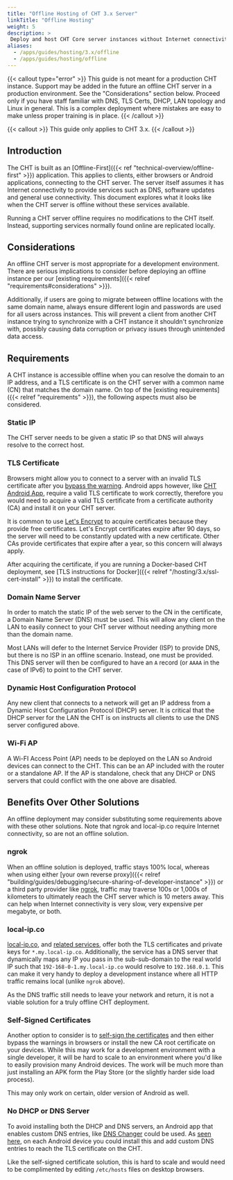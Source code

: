 ```yaml
---
title: "Offline Hosting of CHT 3.x Server"
linkTitle: "Offline Hosting"
weight: 5
description: >
 Deploy and host CHT Core server instances without Internet connectivity
aliases:
  - /apps/guides/hosting/3.x/offline
  - /apps/guides/hosting/offline
---
```


{{< callout type="error" >}}
  This guide is not meant for a production CHT instance.  Support may be added in the future an offline CHT server in a production environment.  See the "Considerations" section below.
  Proceed only if you have staff familiar with DNS, TLS Certs, DHCP, LAN topology and Linux in general. This is a complex deployment where mistakes are easy to make unless proper training is in place. 
{{< /callout >}}

{{< callout >}}
  This guide only applies to CHT 3.x.
{{< /callout >}}

## Introduction

The CHT is built as an [Offline-First]({{< ref "technical-overview/offline-first" >}}) application. This applies to clients, either  browsers or Android applications, connecting to the CHT server.  The server itself assumes it has Internet connectivity to provide services such as DNS, software updates and general use connectivity.  This document explores what it looks like when the CHT server is offline without these services available.

Running a CHT server offline requires no modifications to the CHT itself.  Instead, supporting services normally found online are replicated locally.

## Considerations

An offline CHT server is most appropriate for a development environment.  There are serious implications to consider before deploying an offline instance per our [existing requirements]({{< relref "requirements#considerations" >}}).

Additionally, if users are going to migrate between offline locations with the same domain name, always ensure different login and passwords are used for all users across instances. This will prevent a client from another CHT instance trying to synchronize with a CHT instance it shouldn't synchronize with, possibly causing data corruption or privacy issues through unintended data access.


## Requirements

A CHT instance is accessible offline when you can resolve the domain to an IP address, and a TLS certificate is on the CHT server with a common name (CN) that matches the domain name. On top of the [existing requirements]({{< relref "requirements" >}}), the following aspects must also be considered.

### Static IP

The CHT server needs to be given a static IP so that DNS will always resolve to the correct host.

### TLS Certificate

Browsers might allow you to connect to a server with an invalid TLS certificate after you [bypass the warning](https://www.ssl.com/guide/troubleshooting-ssl-tls-browser-errors-and-warnings/). Android apps however, like [CHT Android App](https://github.com/medic/cht-android), require a valid TLS certificate to work correctly, therefore you would need to acquire a valid TLS certificate from a certificate authority (CA) and install it on your CHT server.

It is common to use [Let's Encrypt](https://en.wikipedia.org/wiki/Let%27s_encrypt) to acquire certificates because they provide free certificates. Let's Encrypt certificates expire after 90 days, so the server will need to be constantly updated with a new certificate.  Other CAs provide certificates that expire after a year, so this concern will always apply.

After acquiring the certificate, if you are running a Docker-based CHT deployment, see [TLS instructions for Docker]({{< relref "/hosting/3.x/ssl-cert-install" >}}) to install the certificate.

### Domain Name Server

In order to match the static IP of the web server to the CN in the certificate, a Domain Name Server (DNS) must be used.  This will allow any client on the LAN to easily connect to your CHT server without needing anything more than the domain name.

Most LANs will defer to the Internet Service Provider (ISP) to provide DNS, but there is no ISP in an offline scenario.  Instead, one must be provided. This DNS server will then be configured to have an `A` record (or `AAAA` in the case of IPv6) to point to the CHT server.

### Dynamic Host Configuration Protocol

Any new client that connects to a network will get an IP address from a Dynamic Host Configuration Protocol (DHCP) server.  It is critical that the DHCP server for the LAN the CHT is on instructs all clients to use the DNS server configured above.


### Wi-Fi AP

A Wi-FI Access Point (AP) needs to be deployed on the LAN so Android devices can connect to the CHT.  This can be an AP included with the router or a standalone AP. If the AP is standalone, check that any DHCP or DNS servers that could conflict with the one above are disabled.

## Benefits Over Other Solutions

An offline deployment may consider substituting some requirements above with these other solutions.  Note that ngrok and local-ip.co require Internet connectivity, so are not an offline solution.

### ngrok

When an offline solution is deployed, traffic stays 100% local, whereas when using either [your own reverse proxy]({{< relref "building/guides/debugging/secure-sharing-of-developer-instance" >}}) or a third party provider like [ngrok](https://ngrok.com/), traffic may traverse 100s or 1,000s of kilometers to ultimately reach the CHT server which is 10 meters away. This can help when Internet connectivity is very slow, very expensive per megabyte, or both.

### local-ip.co 

[local-ip.co](http://local-ip.co/), and [related services](https://local-ip.medicmobile.org/), offer both the TLS certificates and private keys for `*.my.local-ip.co`.  Additionally, the service has a DNS server that dynamically maps any IP you pass in the sub-sub-domain to the real world IP such that `192-168-0-1.my.local-ip.co` would resolve to `192.168.0.1`.  This can make it very handy to deploy a development instance where all HTTP traffic remains local (unlike `ngrok` above).

As the DNS traffic still needs to leave your network and return, it is not a viable solution for a truly offline CHT deployment.

### Self-Signed Certificates

Another option to consider is to [self-sign the certificates](https://gist.github.com/fntlnz/cf14feb5a46b2eda428e000157447309) and then either bypass the warnings in browsers or install the new CA root certificate on your devices.  While this may work for a development environment with a single developer, it will be hard to scale to an environment where you'd like to easily provision many Android devices.  The work will be much more than just installing an APK form the Play Store (or the slightly harder side load process).

This may only work on certain, older version of Android as well.

### No DHCP or DNS Server

To avoid installing both the DHCP and DNS servers, an Android app that enables custom DNS entries, like [DNS Changer](https://play.google.com/store/apps/details?id=com.burakgon.dnschanger) could be used.  As [seen here](https://stackoverflow.com/questions/6370017/mapping-a-hostname-to-an-ip-address-on-android), on each Android device you could install this and add custom DNS entries to reach the TLS certificate on the CHT.

Like the self-signed certificate solution, this is hard to scale and would need to be complimented by editing `/etc/hosts` files on desktop browsers.
